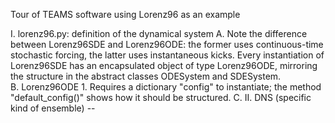 Tour of TEAMS software using Lorenz96 as an example

I. lorenz96.py: definition of the dynamical system
    A. Note the difference between Lorenz96SDE and Lorenz96ODE: the former uses continuous-time stochastic forcing, the latter uses instantaneous kicks. Every instantiation of Lorenz96SDE has an encapsulated object of type Lorenz96ODE, mirroring the structure in the abstract classes ODESystem and SDESystem.  
    B. Lorenz96ODE
        1. Requires a dictionary "config" to instantiate; the method "default_config()" shows how it should be structured. 
    C. 
II. DNS (specific kind of ensemble) -- 
